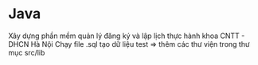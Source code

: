 # Java
Xây dựng phần mềm quản lý đăng ký và lập lịch thực hành khoa CNTT - DHCN Hà Nội
Chạy file .sql tạo dữ liệu test => thêm các thư viện trong thư mục src/lib
